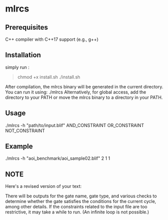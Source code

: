 # mlrcs

## Prerequisites

C++ compiler with C++17 support (e.g., g++)

## Installation
simply run :
>chmod +x install.sh
>./install.sh

After compilation, the mlrcs binary will be generated in the current directory. You can run it using:
./mlrcs 
Alternatively, for global access, add the directory to your PATH or move the mlrcs binary to a directory in your PATH.

## Usage
./mlrcs -h "path/to/input.blif" AND_CONSTRAINT OR_CONSTRAINT NOT_CONSTRAINT

## Example
./mlrcs -h "aoi_benchmark/aoi_sample02.blif" 2 1 1

## NOTE
Here's a revised version of your text:

There will be outputs for the gate name, gate type, and various checks to determine whether the gate satisfies the conditions for the current cycle, among other details. If the constraints related to the input file are too restrictive, it may take a while to run. (An infinite loop is not possible.)
